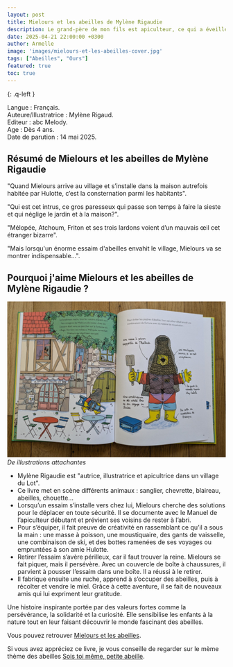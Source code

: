 ```yaml
---
layout: post
title: Mielours et les abeilles de Mylène Rigaudie
description: Le grand-père de mon fils est apiculteur, ce qui a éveillé sa curiosité. Il s’intéresse beaucoup aux abeilles et a envie d’en apprendre davantage.
date: 2025-04-21 22:00:00 +0300
author: Armelle
image: 'images/mielours-et-les-abeilles-cover.jpg'
tags: ["Abeilles", "Ours"]
featured: true
toc: true
---
```


{: .q-left }

Langue : Français.          
Auteure/Illustratrice : Mylène Rigaud.     
Editeur : abc Melody.     
Age : Dès 4 ans.    
Date de parution : 14 mai 2025.  

## Résumé de Mielours et les abeilles de Mylène Rigaudie

"Quand Mielours arrive au village et s’installe dans la maison autrefois habitée par Hulotte, c’est la consternation parmi les habitants". 

"Qui est cet intrus, ce gros paresseux qui passe son temps à faire la sieste et qui néglige le jardin et à la maison?".

"Mélopée, Atchoum, Friton et ses trois lardons voient d’un mauvais œil cet étranger bizarre".

"Mais lorsqu'un énorme essaim d'abeilles envahit le village, Mielours va se montrer indispensable...".

## Pourquoi j'aime Mielours et les abeilles de Mylène Rigaudie ?

![Des illustrations attachantes](images/mielours-et-les-abeilles.jpg)
*De illustrations attachantes*
- Mylène Rigaudie est "autrice, illustratrice et apicultrice dans un village du Lot".
- Ce livre met en scène différents animaux : sanglier, chevrette, blaireau, abeilles, chouette…
- Lorsqu’un essaim s’installe vers chez lui, Mielours cherche des solutions pour le déplacer en toute sécurité. Il se documente avec le Manuel de l’apiculteur débutant et prévient ses voisins de rester à l’abri.
- Pour s’équiper, il fait preuve de créativité en rassemblant ce qu’il a sous la main : une masse à poisson, une moustiquaire, des gants de vaisselle, une combinaison de ski, et des bottes ramenées de ses voyages ou empruntées à son amie Hulotte.
- Retirer l’essaim s’avère périlleux, car il faut trouver la reine. Mielours se fait piquer, mais il persévère. Avec un couvercle de boîte à chaussures, il parvient à pousser l’essaim dans une boîte. Il a réussi à le retirer. 
- Il fabrique ensuite une ruche, apprend à s’occuper des abeilles, puis à récolter et vendre le miel. Grâce à cette aventure, il se fait de nouveaux amis qui lui expriment leur gratitude.

Une histoire inspirante portée par des valeurs fortes comme la persévérance, la solidarité et la curiosité. Elle sensibilise les enfants à la nature tout en leur faisant découvrir le monde fascinant des abeilles.

Vous pouvez retrouver [Mielours et les abeilles](https://abcmelody.com/produit/mielours-et-les-abeilles/).

Si vous avez appréciez ce livre, je vous conseille de regarder sur le mème thème des abeilles [Sois toi même, petite abeille](https://ludichou.com/sois-toi-meme-petite-abeille).